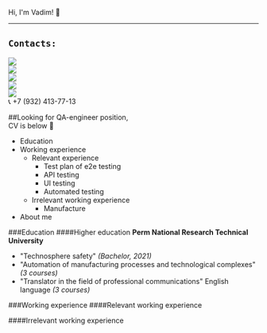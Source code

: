 
Hi, I'm Vadim! :wave: </br>
___
## `Contacts:`</br>
[<img src="https://i.hh.ru/favicons/hh.ico?v=2015_03_17">](https://spb.hh.ru/resume/0d734449ff039026f00039ed1f6e5a3773526d) </br>
[<img src="https://img.shields.io/badge/Telegram-2CA5E0?style=for-the-badge&logo=telegram&logoColor=white">](https://t.me/ordbe) </br>
[<img src="https://img.shields.io/badge/Gmail-D14836?style=for-the-badge&logo=gmail&logoColor=white">](mailto:ordbetests@gmail.com) </br>
[<img src="https://img.shields.io/badge/WhatsApp-25D366?style=for-the-badge&logo=whatsapp&logoColor=white">](mailto:ordbetests@gmail.com) </br>
[<img src="https://img.shields.io/badge/Instagram-E4405F?style=for-the-badge&logo=instagram&logoColor=white">](https://instagram.com/ordbe) </br>
:telephone_receiver: +7 (932) 413-77-13 

##Looking for QA-engineer position, </br> CV is below :raised_hands: </br>
- Education
- Working experience
  - Relevant experience
    - Test plan of e2e testing 
    - API testing
    - UI testing
    - Automated testing
  - Irrelevant working experience
    - Manufacture
- About me


###Education
####Higher education
**Perm National Research Technical University**
- "Technosphere safety" *(Bachelor, 2021)*
- "Automation of manufacturing processes and technological complexes" *(3 courses)*
- "Translator in the field of professional communications" English language *(3 courses)*

###Working experience
####Relevant working experience

####Irrelevant working experience
